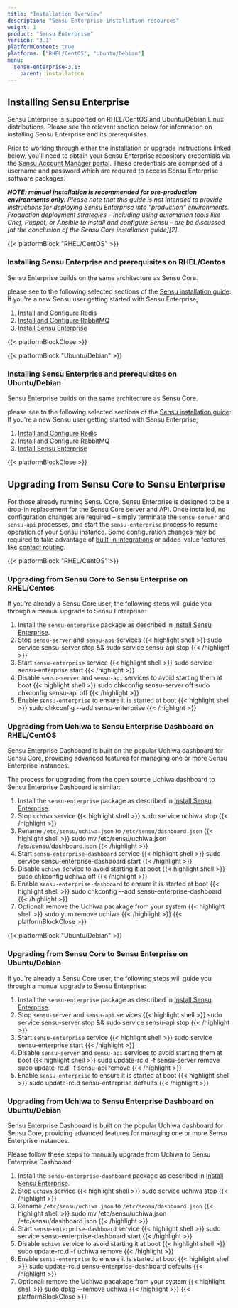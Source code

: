 ```yaml
---
title: "Installation Overview"
description: "Sensu Enterprise installation resources"
weight: 1
product: "Sensu Enterprise"
version: "3.1"
platformContent: true
platforms: ["RHEL/CentOS", "Ubuntu/Debian"]
menu:
  sensu-enterprise-3.1:
    parent: installation
---
```


## Installing Sensu Enterprise

Sensu Enterprise is supported on RHEL/CentOS and Ubuntu/Debian Linux
distributions. Please see the relevant section below for information
on installing Sensu Enterprise and its prerequisites.

Prior to working through either the installation or upgrade
instructions linked below, you'll need to obtain your Sensu Enterprise
repository credentials via the [Sensu Account Manager
portal][1]. These credentials are comprised of
a username and password which are required to access Sensu Enterprise
software packages.

_**NOTE: manual installation is recommended for pre-production environments
only.** Please note that this guide is not intended to provide instructions for
deploying Sensu Enterprise into "production" environments. Production
deployment strategies &ndash; including using automation tools like
Chef, Puppet, or Ansible to install and configure Sensu &ndash; are
be discussed [at the conclusion of the Sensu Core installation guide][2]._

{{< platformBlock "RHEL/CentOS" >}}
### Installing Sensu Enterprise and prerequisites on RHEL/Centos

Sensu Enterprise builds on the same architecture as Sensu Core.

please see to the following selected sections of the [Sensu installation guide][3]:
If you're a new Sensu user getting started with Sensu Enterprise,

1. [Install and Configure Redis](/sensu-core/latest/installation/install-redis-on-rhel-centos)
2. [Install and Configure RabbitMQ](/sensu-core/latest/installation/install-rabbitmq-on-rhel-centos)
3. [Install Sensu Enterprise](/sensu-core/latest/platforms/sensu-on-rhel-centos/#sensu-enterprise)

{{< platformBlockClose >}}

{{< platformBlock "Ubuntu/Debian" >}}
### Installing Sensu Enterprise and prerequisites on Ubuntu/Debian

Sensu Enterprise builds on the same architecture as Sensu Core.

please see to the following selected sections of the [Sensu installation guide][3]:
If you're a new Sensu user getting started with Sensu Enterprise,

1. [Install and Configure Redis](/sensu-core/latest/installation/install-redis-on-ubuntu-debian)
2. [Install and Configure RabbitMQ](/sensu-core/latest/installation/install-rabbitmq-on-ubuntu-debian)
3. [Install Sensu Enterprise](/sensu-core/latest/platforms/sensu-on-ubuntu-debian/#sensu-enterprise)

{{< platformBlockClose >}}

## Upgrading from Sensu Core to Sensu Enterprise

For those already running Sensu Core, Sensu Enterprise is designed to be a
drop-in replacement for the Sensu Core server and API. Once installed,
no configuration changes are required – simply terminate the
`sensu-server` and `sensu-api` processes, and start the `sensu-enterprise`
process to resume operation of your Sensu instance. Some configuration
changes may be required to take advantage of [built-in integrations][4]
or added-value features like [contact routing][5].

{{< platformBlock "RHEL/CentOS" >}}
### Upgrading from Sensu Core to Sensu Enterprise on RHEL/Centos

If you're already a Sensu Core user, the following steps will guide
you through a manual upgrade to Sensu Enterprise:

1. Install the `sensu-enterprise` package as described in [Install Sensu Enterprise](/sensu-core/latest/platforms/sensu-on-rhel-centos/#sensu-enterprise).
2. Stop `sensu-server` and `sensu-api` services
{{< highlight shell >}}
sudo service sensu-server stop && sudo service sensu-api stop
{{< /highlight >}}
3. Start `sensu-enterprise` service
{{< highlight shell >}}
sudo service sensu-enterprise start
{{< /highlight >}}
4. Disable `sensu-server` and `sensu-api` services to avoid starting
them at boot
{{< highlight shell >}}
sudo chkconfig sensu-server off
sudo chkconfig sensu-api off
{{< /highlight >}}
5. Enable `sensu-enterprise` to ensure it is started at boot
{{< highlight shell >}}
sudo chkconfig --add sensu-enterprise
{{< /highlight >}}

### Upgrading from Uchiwa to Sensu Enterprise Dashboard on RHEL/CentOS

Sensu Enterprise Dashboard is built on the popular Uchiwa dashboard
for Sensu Core, providing advanced features for managing one or more
Sensu Enterprise instances.

The process for upgrading from the open source Uchiwa dashboard to
Sensu Enterprise Dashboard is similar:

1. Install the `sensu-enterprise` package as described in [Install Sensu Enterprise](/sensu-core/latest/platforms/sensu-on-rhel-centos/#sensu-enterprise).
2. Stop `uchiwa` service
{{< highlight shell >}}
sudo service uchiwa stop
{{< /highlight >}}
3. Rename `/etc/sensu/uchiwa.json` to `/etc/sensu/dashboard.json`
{{< highlight shell >}}
sudo mv /etc/sensu/uchiwa.json /etc/sensu/dashboard.json
{{< /highlight >}}
4. Start `sensu-enterprise-dashboard` service
{{< highlight shell >}}
sudo service sensu-enterprise-dashboard start
{{< /highlight >}}
5. Disable `uchiwa` service to avoid starting it at boot
{{< highlight shell >}}
sudo chkconfig uchiwa off
{{< /highlight >}}
6. Enable `sensu-enterprise-dashboard` to ensure it is started at boot
{{< highlight shell >}}
sudo chkconfig --add sensu-enterprise-dashboard
{{< /highlight >}}
7. Optional: remove the Uchiwa pacakage from your system
{{< highlight shell >}}
sudo yum remove uchiwa
{{< /highlight >}}
{{< platformBlockClose >}}

{{< platformBlock "Ubuntu/Debian" >}}
### Upgrading from Sensu Core to Sensu Enterprise on Ubuntu/Debian

If you're already a Sensu Core user, the following steps will guide
you through a manual upgrade to Sensu Enterprise:

1. Install the `sensu-enterprise` package as described in [Install Sensu Enterprise](/sensu-core/latest/platforms/sensu-on-ubuntu-debian/#sensu-enterprise).
2. Stop `sensu-server` and `sensu-api` services
{{< highlight shell >}}
sudo service sensu-server stop && sudo service sensu-api stop
{{< /highlight >}}
3. Start `sensu-enterprise` service
{{< highlight shell >}}
sudo service sensu-enterprise start
{{< /highlight >}}
4. Disable `sensu-server` and `sensu-api` services to avoid starting
them at boot
{{< highlight shell >}}
sudo update-rc.d -f sensu-server remove
sudo update-rc.d -f sensu-api remove
{{< /highlight >}}
5. Enable `sensu-enterprise` to ensure it is started at boot
{{< highlight shell >}}
sudo update-rc.d sensu-enterprise defaults
{{< /highlight >}}

### Upgrading from Uchiwa to Sensu Enterprise Dashboard on Ubuntu/Debian

Sensu Enterprise Dashboard is built on the popular Uchiwa dashboard
for Sensu Core, providing advanced features for managing one or more
Sensu Enterprise instances.

Please follow these steps to manually upgrade from Uchiwa to Sensu
Enterprise Dashboard:

1. Install the `sensu-enterprise-dashboard` package as described in [Install Sensu Enterprise](/sensu-core/latest/platforms/sensu-on-ubuntu-debian/#sensu-enterprise).
2. Stop `uchiwa` service
{{< highlight shell >}}
sudo service uchiwa stop
{{< /highlight >}}
3. Rename `/etc/sensu/uchiwa.json` to `/etc/sensu/dashboard.json`
{{< highlight shell >}}
sudo mv /etc/sensu/uchiwa.json /etc/sensu/dashboard.json
{{< /highlight >}}
4. Start `sensu-enterprise-dashboard` service
{{< highlight shell >}}
sudo service sensu-enterprise-dashboard start
{{< /highlight >}}
5. Disable `uchiwa` service to avoid starting it at boot
{{< highlight shell >}}
sudo update-rc.d -f uchiwa remove
{{< /highlight >}}
6. Enable `sensu-enterprise` to ensure it is started at boot
{{< highlight shell >}}
sudo update-rc.d sensu-enterprise-dashboard defaults
{{< /highlight >}}
7. Optional: remove the Uchiwa pacakage from your system
{{< highlight shell >}}
sudo dpkg --remove uchiwa
{{< /highlight >}}
{{< platformBlockClose >}}

[1]: https://account.sensu.io/
[3]: /sensu-core/latest/installation/summary
[3]: /sensu-core/latest/installation/summary
[4]: ../../built-in-handlers
[5]: ../../contact-routing
